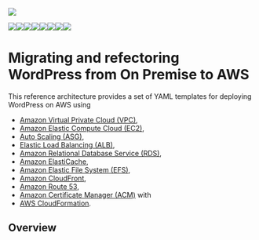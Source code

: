 ![](images/AWS_logo_PMS_300x180.png)

![](images/100x100_benefit_available.png)![](images/100x100_benefit_ingergration.png)![](images/100x100_benefit_ecryption-lock.png)![](images/100x100_benefit_fully-managed.png)![](images/100x100_benefit_lowcost-affordable.png)![](images/100x100_benefit_performance.png)![](images/100x100_benefit_scalable.png)![](images/100x100_benefit_storage.png)

# **Migrating and refectoring WordPress from On Premise to AWS**

This reference architecture provides a set of YAML templates for deploying WordPress on AWS using 
* [Amazon Virtual Private Cloud (VPC)](http://docs.aws.amazon.com/AmazonVPC/latest/UserGuide/VPC_Introduction.html), 
* [Amazon Elastic Compute Cloud (EC2)](http://docs.aws.amazon.com/AWSEC2/latest/UserGuide/concepts.html), 
* [Auto Scaling (ASG)](http://docs.aws.amazon.com/autoscaling/latest/userguide/WhatIsAutoScaling.html), 
* [Elastic Load Balancing (ALB)](https://docs.aws.amazon.com/elasticloadbalancing/latest/application/introduction.html), 
* [Amazon Relational Database Service (RDS)](http://docs.aws.amazon.com/AmazonRDS/latest/UserGuide/Welcome.html), 
* [Amazon ElastiCache](http://docs.aws.amazon.com/AmazonElastiCache/latest/UserGuide/WhatIs.html), 
* [Amazon Elastic File System (EFS)](http://docs.aws.amazon.com/efs/latest/ug/whatisefs.html), 
* [Amazon CloudFront](http://docs.aws.amazon.com/AmazonCloudFront/latest/DeveloperGuide/Introduction.html), 
* [Amazon Route 53](http://docs.aws.amazon.com/Route53/latest/DeveloperGuide/Welcome.html), 
* [Amazon Certificate Manager (ACM)](http://docs.aws.amazon.com/acm/latest/userguide/acm-overview.html)  with 
* [AWS CloudFormation](http://docs.aws.amazon.com/AWSCloudFormation/latest/UserGuide/Welcome.html).


## Overview
